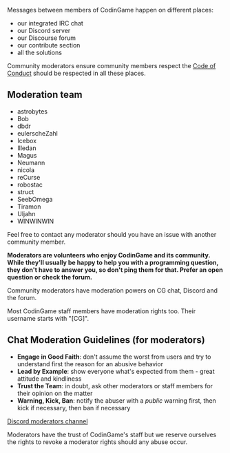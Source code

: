 Messages between members of CodinGame happen on different places:

- our integrated IRC chat
- our Discord server
- our Discourse forum
- our contribute section
- all the solutions

 Community moderators ensure community members respect the [Code of Conduct](/pages/contribute/coc.md) should be respected in all these places.

## Moderation team

- astrobytes
- Bob
- dbdr
- eulerscheZahl
- Icebox
- Illedan
- Magus
- Neumann
- nicola
- reCurse
- robostac
- struct
- SeebOmega
- Tiramon
- Uljahn
- WINWINWIN

Feel free to contact any moderator should you have an issue with another community member.

**Moderators are volunteers who enjoy CodinGame and its community. While they'll usually be happy to help you with a programming question, they don't have to answer you, so don't ping them for that. Prefer an open question or check the forum.**

Community moderators have moderation powers on CG chat, Discord and the forum. 

Most CodinGame staff members have moderation rights too. Their username starts with "[CG]".

## Chat Moderation Guidelines (for moderators)

- **Engage in Good Faith**: don't assume the worst from users and try to understand first the reason for an abusive behavior
- **Lead by Example**: show everyone what's expected from them - great attitude and kindliness
- **Trust the Team**: in doubt, ask other moderators or staff members for their opinion on the matter
- **Warning, Kick, Ban**: notify the abuser with a _public_ warning first, then kick if necessary, then ban if necessary

[Discord moderators channel](https://discord.gg/ytxmYWd)

Moderators have the trust of CodinGame's staff but we reserve ourselves the rights to revoke a moderator rights should any abuse occur.